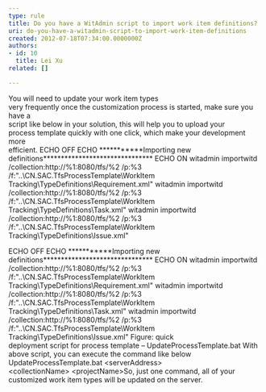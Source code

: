 ```yaml
---
type: rule
title: Do you have a WitAdmin script to import work item definitions?
uri: do-you-have-a-witadmin-script-to-import-work-item-definitions
created: 2012-07-18T07:34:00.0000000Z
authors:
- id: 10
  title: Lei Xu
related: []

---
```


You will need to update your work item types<br>very frequently once the customization process is started, make sure you have a<br>script like below in your solution, this will help you to upload your<br>process template quickly with one click, which make your development more<br>efficient. ECHO OFF
ECHO \*\*\*\*\*\*\*\*\*\*\*Importing new definitions\*\*\*\*\*\*\*\*\*\*\*\*\*\*\*\*\*\*\*\*\*\*\*\*\*\*\*\*\*\*\*
ECHO ON
witadmin importwitd /collection:http://%1:8080/tfs/%2 /p:%3 /f:"..\CN.SAC.TfsProcessTemplate\WorkItem Tracking\TypeDefinitions\Requirement.xml"
witadmin importwitd /collection:http://%1:8080/tfs/%2 /p:%3 /f:"..\CN.SAC.TfsProcessTemplate\WorkItem Tracking\TypeDefinitions\Task.xml"
witadmin importwitd /collection:http://%1:8080/tfs/%2 /p:%3 /f:"..\CN.SAC.TfsProcessTemplate\WorkItem Tracking\TypeDefinitions\Issue.xml"

ECHO OFF
ECHO \*\*\*\*\*\*\*\*\*\*\*Importing new definitions\*\*\*\*\*\*\*\*\*\*\*\*\*\*\*\*\*\*\*\*\*\*\*\*\*\*\*\*\*\*\*
ECHO ON
witadmin importwitd /collection:http://%1:8080/tfs/%2 /p:%3 /f:"..\CN.SAC.TfsProcessTemplate\WorkItem Tracking\TypeDefinitions\Requirement.xml"
witadmin importwitd /collection:http://%1:8080/tfs/%2 /p:%3 /f:"..\CN.SAC.TfsProcessTemplate\WorkItem Tracking\TypeDefinitions\Task.xml"
witadmin importwitd /collection:http://%1:8080/tfs/%2 /p:%3 /f:"..\CN.SAC.TfsProcessTemplate\WorkItem Tracking\TypeDefinitions\Issue.xml" Figure: quick<br>deployment script for process template – UpdateProcessTemplate.bat With above script, you can execute the command like below UpdateProcessTemplate.bat &lt;serverAddress&gt;<br>&lt;collectionName&gt; &lt;projectName&gt;So, just one command, all of your customized work item types will be updated on the server.
